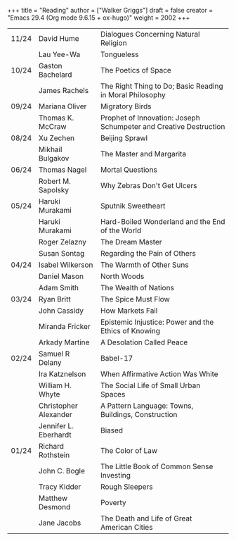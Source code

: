 +++
title = "Reading"
author = ["Walker Griggs"]
draft = false
creator = "Emacs 29.4 (Org mode 9.6.15 + ox-hugo)"
weight = 2002
+++

|       |                       |                                                                   |
|-------|-----------------------|-------------------------------------------------------------------|
| 11/24 | David Hume            | Dialogues Concerning Natural Religion                             |
|       | Lau Yee-Wa            | Tongueless                                                        |
| 10/24 | Gaston Bachelard      | The Poetics of Space                                              |
|       | James Rachels         | The Right Thing to Do; Basic Reading in Moral Philosophy          |
| 09/24 | Mariana Oliver        | Migratory Birds                                                   |
|       | Thomas K. McCraw      | Prophet of Innovation: Joseph Schumpeter and Creative Destruction |
| 08/24 | Xu Zechen             | Beijing Sprawl                                                    |
|       | Mikhail Bulgakov      | The Master and Margarita                                          |
| 06/24 | Thomas Nagel          | Mortal Questions                                                  |
|       | Robert M. Sapolsky    | Why Zebras Don't Get Ulcers                                       |
| 05/24 | Haruki Murakami       | Sputnik Sweetheart                                                |
|       | Haruki Murakami       | Hard-Boiled Wonderland and the End of the World                   |
|       | Roger Zelazny         | The Dream Master                                                  |
|       | Susan Sontag          | Regarding the Pain of Others                                      |
| 04/24 | Isabel Wilkerson      | The Warmth of Other Suns                                          |
|       | Daniel Mason          | North Woods                                                       |
|       | Adam Smith            | The Wealth of Nations                                             |
| 03/24 | Ryan Britt            | The Spice Must Flow                                               |
|       | John Cassidy          | How Markets Fail                                                  |
|       | Miranda Fricker       | Epistemic Injustice: Power and the Ethics of Knowing              |
|       | Arkady Martine        | A Desolation Called Peace                                         |
| 02/24 | Samuel R Delany       | Babel-17                                                          |
|       | Ira Katznelson        | When Affirmative Action Was White                                 |
|       | William H. Whyte      | The Social Life of Small Urban Spaces                             |
|       | Christopher Alexander | A Pattern Language: Towns, Buildings, Construction                |
|       | Jennifer L. Eberhardt | Biased                                                            |
| 01/24 | Richard Rothstein     | The Color of Law                                                  |
|       | John C. Bogle         | The Little Book of Common Sense Investing                         |
|       | Tracy Kidder          | Rough Sleepers                                                    |
|       | Matthew Desmond       | Poverty                                                           |
|       | Jane Jacobs           | The Death and Life of Great American Cities                       |
